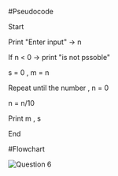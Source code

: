 #Pseudocode

Start

Print "Enter input" -> n

If n < 0 -> print "is not pssoble"

s = 0 , m = n

Repeat until the number , n = 0

n = n/10

Print m , s

End

#Flowchart

![Question 6](https://user-images.githubusercontent.com/118046846/211189248-bc41d06a-6660-4daa-bdcb-38d5a729f631.jpeg)
